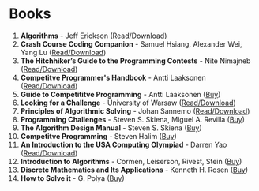 # Books

1. **Algorithms** - Jeff Erickson ([Read/Download](http://jeffe.cs.illinois.edu/teaching/algorithms/book/Algorithms-JeffE.pdf))
2. **Crash Course Coding Companion** - Samuel Hsiang, Alexander Wei, Yang Lu ([Read/Download](https://github.com/Knuth-Programming-Hub/CP-Resources/blob/master/Books/crash%20course%20coding%20companion%20-%20MIT.pdf))
3. **The Hitchhiker’s Guide to the Programming Contests** - Nite Nimajneb ([Read/Download](https://comscigate.com/Books/contests/icpc.pdf))
4. **Competitve Programmer's Handbook** - Antti Laaksonen ([Read/Download](https://cses.fi/book/book.pdf))
5. **Guide to Competititve Programming** - Antti Laaksonen ([Buy](https://www.amazon.in/Guide-Competitive-Programming-Algorithms-Undergraduate/dp/3319725467))
6. **Looking for a Challenge** - University of Warsaw ([Read/Download](https://www.mimuw.edu.pl/~idziaszek/algonotes/looking-for-a-challenge-2-en.pdf))
7. **Principles of Algorithmic Solving** - Johan Sannemo ([Read/Download](http://csc.kth.se/~jsannemo/slask/main.pdf))
8. **Programming Challenges** - Steven S. Skiena, Miguel A. Revilla ([Buy](https://www.amazon.in/Programming-Challenges-Contest-Training-Computer/dp/0387001638))
9. **The Algorithm Design Manual** - Steven S. Skiena ([Buy](https://www.amazon.in/Algorithm-Design-Manual-Steven-Skiena/dp/1849967202))
10. **Competitve Programming** - Steven Halim ([Buy](https://cpbook.net/))
11. **An Introduction to the USA Computing Olympiad** - Darren Yao ([Read/Download](http://darrenyao.com/usacobook/cpp.pdf))
12. **Introduction to Algorithms** - Cormen, Leiserson, Rivest, Stein ([Buy](https://www.amazon.com/Introduction-Algorithms-3rd-MIT-Press/dp/0262033844))
13. **Discrete Mathematics and Its Applications** - Kenneth H. Rosen ([Buy](https://www.amazon.in/Discrete-Mathematics-Applications-McGraw-Hill-International/dp/0071167560/))
14. **How to Solve it** - G. Polya ([Buy](https://www.amazon.com/How-Solve-Mathematical-Princeton-Science/dp/069111966X))
